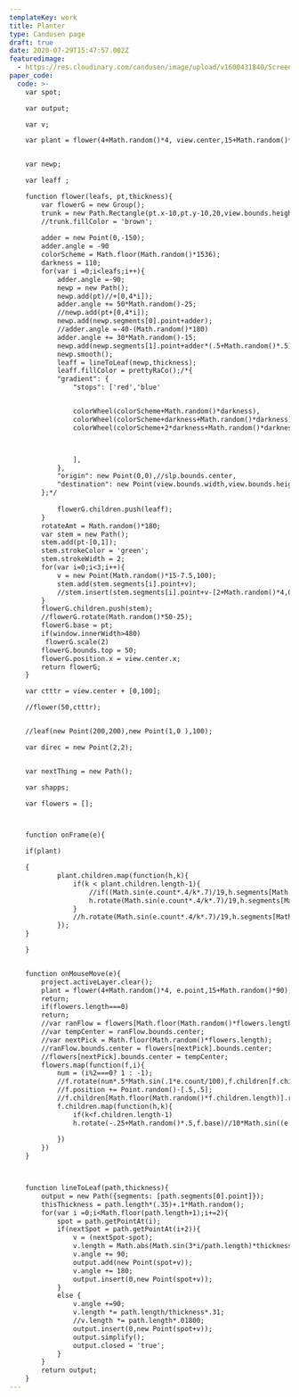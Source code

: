 ```yaml
---
templateKey: work
title: Planter
type: Candusen page
draft: true
date: 2020-07-29T15:47:57.002Z
featuredimage:
  - https://res.cloudinary.com/candusen/image/upload/v1600431840/Screen_Shot_2020-09-17_at_6.48.28_PM_bp8fj4.png
paper_code:
  code: >-
    var spot;

    var output;

    var v;

    var plant = flower(4+Math.random()*4, view.center,15+Math.random()*90);


    var newp;

    var leaff ;

    function flower(leafs, pt,thickness){
    	var flowerG = new Group();
    	trunk = new Path.Rectangle(pt.x-10,pt.y-10,20,view.bounds.height-pt.y);
    	//trunk.fillColor = 'brown';
    	
    	adder = new Point(0,-150);
    	adder.angle = -90
    	colorScheme = Math.floor(Math.random()*1536);
    	darkness = 110;
    	for(var i =0;i<leafs;i++){
    		adder.angle =-90;
    		newp = new Path();
    		newp.add(pt)//+[0,4*i]);
    		adder.angle += 50*Math.random()-25;
    		//newp.add(pt+[0,4*i]);
    		newp.add(newp.segments[0].point+adder);
    		//adder.angle =-40-(Math.random()*180)
    		adder.angle += 30*Math.random()-15;
    		newp.add(newp.segments[1].point+adder*(.5+Math.random()*.5));
    		newp.smooth();
    		leaff = lineToLeaf(newp,thickness);
    		leaff.fillColor = prettyRaCo();/*{
            "gradient": {
                "stops": ['red','blue'


                colorWheel(colorScheme+Math.random()*darkness), 
                colorWheel(colorScheme+darkness+Math.random()*darkness), 
                colorWheel(colorScheme+2*darkness+Math.random()*darkness)



                ],
            },
            "origin": new Point(0,0),//slp.bounds.center,
            "destination": new Point(view.bounds.width,view.bounds.height)
        };*/
    		
    		flowerG.children.push(leaff);
    	}
    	rotateAmt = Math.random()*180;
    	var stem = new Path();
    	stem.add(pt-[0,1]);
    	stem.strokeColor = 'green';
    	stem.strokeWidth = 2;
    	for(var i=0;i<3;i++){
    		v = new Point(Math.random()*15-7.5,100);
    		stem.add(stem.segments[i].point+v);
    		//stem.insert(stem.segments[i].point+v-[2+Math.random()*4,0]);
    	}
    	flowerG.children.push(stem);
    	//flowerG.rotate(Math.random()*50-25);
    	flowerG.base = pt;
    	if(window.innerWidth>480)
    	 flowerG.scale(2)
    	flowerG.bounds.top = 50;
    	flowerG.position.x = view.center.x;
    	return flowerG;
    }

    var ctttr = view.center + [0,100];

    //flower(50,ctttr);


    //leaf(new Point(200,200),new Point(1,0	),100);

    var direc = new Point(2,2);


    var nextThing = new Path();

    var shapps;

    var flowers = [];



    function onFrame(e){

    if(plant)

    {
    		plant.children.map(function(h,k){
    			if(k < plant.children.length-1){
    				//if((Math.sin(e.count*.4/k*.7)/19,h.segments[Math.floor(h.segments.length/2)].point).x);
    				h.rotate(Math.sin(e.count*.4/k*.7)/19,h.segments[Math.floor(h.segments.length/2)].point)
    			}
    			//h.rotate(Math.sin(e.count*.4/k*.7)/19,h.segments[Math.floor(h.segments.length/2)].point)//10*Math.sin((e.count*i*k)),f.base);
    		});
    }

    }


    function onMouseMove(e){
    	project.activeLayer.clear();
    	plant = flower(4+Math.random()*4, e.point,15+Math.random()*90);
    	return;
    	if(flowers.length===0)
    	return;
    	//var ranFlow = flowers[Math.floor(Math.random()*flowers.length)];
    	//var tempCenter = ranFlow.bounds.center;
    	//var nextPick = Math.floor(Math.random()*flowers.length);
    	//ranFlow.bounds.center = flowers[nextPick].bounds.center;
    	//flowers[nextPick].bounds.center = tempCenter;
    	flowers.map(function(f,i){
    		num = (i%2===0? 1 : -1);
    		//f.rotate(num*.5*Math.sin(.1*e.count/100),f.children[f.children.length-1].getPointAt(e.count%f.children[f.children.length-1].length))
    		//f.position += Point.random()-[.5,.5];
    		//f.children[Math.floor(Math.random()*f.children.length)].rotate(Math.sin((e.count)/10),f.base);
    		f.children.map(function(h,k){
    			if(k<f.children.length-1)
    			h.rotate(-.25+Math.random()*.5,f.base)//10*Math.sin((e.count*i*k)),f.base);
    			
    		})
    	})
    }



    function lineToLeaf(path,thickness){
    	output = new Path({segments: [path.segments[0].point]});
    	thisThickness = path.length*(.35)+.1*Math.random();
    	for(var i =0;i<Math.floor(path.length+1);i+=2){
    		spot = path.getPointAt(i);
    		if(nextSpot = path.getPointAt(i+2)){
    			v = (nextSpot-spot);
    			v.length = Math.abs(Math.sin(3*i/path.length)*thickness);
    			v.angle += 90;
    			output.add(new Point(spot+v));
    			v.angle += 180;
    			output.insert(0,new Point(spot+v));
    		}
    		else {
    			v.angle +=90;
    			v.length *= path.length/thickness*.31;
    			//v.length *= path.length*.01800;
    			output.insert(0,new Point(spot+v));
    			output.simplify();
    			output.closed = 'true';
    		}
    	}
    	return output;
    }
---
```

